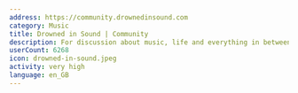 ```yaml
---
address: https://community.drownedinsound.com
category: Music
title: Drowned in Sound | Community
description: For discussion about music, life and everything in between.
userCount: 6268
icon: drowned-in-sound.jpeg
activity: very high
language: en_GB
---
```

